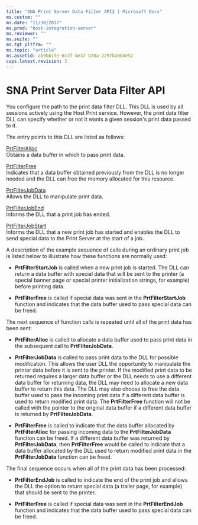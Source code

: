 ```yaml
---
title: "SNA Print Server Data Filter API2 | Microsoft Docs"
ms.custom: ""
ms.date: "11/30/2017"
ms.prod: "host-integration-server"
ms.reviewer: ""
ms.suite: ""
ms.tgt_pltfrm: ""
ms.topic: "article"
ms.assetid: ab9bb15e-0c3f-4e37-b28a-2297ba804e52
caps.latest.revision: 3
---
```

# SNA Print Server Data Filter API
You configure the path to the print data filter DLL. This DLL is used by all sessions actively using the Host Print service. However, the print data filter DLL can specify whether or not it wants a given session's print data passed to it.  
  
 The entry points to this DLL are listed as follows:  
  
 [PrtFilterAlloc](../core/prtfilteralloc1.md)  
 Obtains a data buffer in which to pass print data.  
  
 [PrtFilterFree](../core/prtfilterfree2.md)  
 Indicates that a data buffer obtained previously from the DLL is no longer needed and the DLL can free the memory allocated for this resource.  
  
 [PrtFilterJobData](../core/prtfilterjobdata1.md)  
 Allows the DLL to manipulate print data.  
  
 [PrtFilterJobEnd](../core/prtfilterjobend2.md)  
 Informs the DLL that a print job has ended.  
  
 [PrtFilterJobStart](../core/prtfilterjobstart2.md)  
 Informs the DLL that a new print job has started and enables the DLL to send special data to the Print Server at the start of a job.  
  
 A description of the example sequence of calls during an ordinary print job is listed below to illustrate how these functions are normally used:  
  
-   **PrtFilterStartJob** is called when a new print job is started. The DLL can return a data buffer with special data that will be sent to the printer (a special banner page or special printer initialization strings, for example) before printing data.  
  
-   **PrtFilterFree** is called if special data was sent in the **PrtFilterStartJob** function and indicates that the data buffer used to pass special data can be freed.  
  
 The next sequence of function calls is repeated until all of the print data has been sent:  
  
-   **PrtFilterAlloc** is called to allocate a data buffer used to pass print data in the subsequent call to **PrtFilterJobData**.  
  
-   **PrtFilterJobData** is called to pass print data to the DLL for possible modification. This allows the user DLL the opportunity to manipulate the printer data before it is sent to the printer. If the modified print data to be returned requires a larger data buffer or the DLL needs to use a different data buffer for returning data, the DLL may need to allocate a new data buffer to return this data. The DLL may also choose to free the data buffer used to pass the incoming print data if a different data buffer is used to return modified print data. The **PrtFilterFree** function will not be called with the pointer to the original data buffer if a different data buffer is returned by **PrtFilterJobData**.  
  
-   **PrtFilterFree** is called to indicate that the data buffer allocated by **PrtFilterAlloc** for passing incoming data to the **PrtFilterJobData** function can be freed. If a different data buffer was returned by **PrtFilterJobData**, then **PrtFilterFree** would be called to indicate that a data buffer allocated by the DLL used to return modified print data in the **PrtFilterJobData** function can be freed.  
  
 The final sequence occurs when all of the print data has been processed:  
  
-   **PrtFilterEndJob** is called to indicate the end of the print job and allows the DLL the option to return special data (a trailer page, for example) that should be sent to the printer.  
  
-   **PrtFilterFree** is called if special data was sent in the **PrtFilterEndJob** function and indicates that the data buffer used to pass special data can be freed.